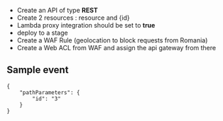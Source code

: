 * Create an API of type **REST**
* Create 2 resources : resource and {id}
* Lambda proxy integration should be set to **true**
* deploy to a stage
* Create a WAF Rule (geolocation to block requests from Romania)
* Create a Web ACL from WAF and assign the api gateway from there

## Sample event

```
{
    "pathParameters": {
        "id": "3"
    }
}
```
